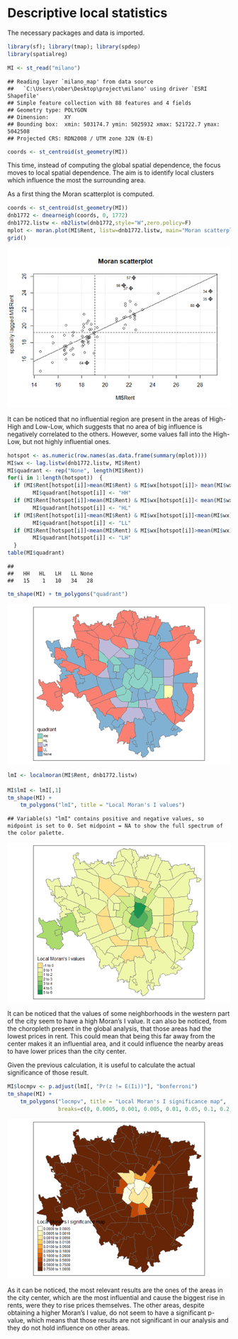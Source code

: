 # Descriptive local statistics

The necessary packages and data is imported.

``` r
library(sf); library(tmap); library(spdep)
library(spatialreg)
```

``` r
MI <- st_read("milano")
```

    ## Reading layer `milano_map' from data source 
    ##   `C:\Users\rober\Desktop\project\milano' using driver `ESRI Shapefile'
    ## Simple feature collection with 88 features and 4 fields
    ## Geometry type: POLYGON
    ## Dimension:     XY
    ## Bounding box:  xmin: 503174.7 ymin: 5025932 xmax: 521722.7 ymax: 5042508
    ## Projected CRS: RDN2008 / UTM zone 32N (N-E)

``` r
coords <- st_centroid(st_geometry(MI))
```

This time, instead of computing the global spatial dependence, the focus
moves to local spatial dependence. The aim is to identify local clusters
which influence the most the surrounding area.

As a first thing the Moran scatterplot is computed.

``` r
coords <- st_centroid(st_geometry(MI))
dnb1772 <- dnearneigh(coords, 0, 1772)
dnb1772.listw <- nb2listw(dnb1772,style="W",zero.policy=F)
mplot <- moran.plot(MI$Rent, listw=dnb1772.listw, main="Moran scatterplot")
grid()
```

![](https://github.com/rorosonoio/Geospatial-analysis-of-Milan-rents/blob/dc00d438885ea5ed785c413ec657ee7d5a6832dd/Descriptive%20spatial%20statistics/Plots%20and%20figures/unnamed-chunk-3-1.png)<!-- -->

It can be noticed that no influential region are present in the areas of
High-High and Low-Low, which suggests that no area of big influence is
negatively correlated to the others. However, some values fall into the
High-Low, but not highly influential ones.

``` r
hotspot <- as.numeric(row.names(as.data.frame(summary(mplot)))) 
MI$wx <- lag.listw(dnb1772.listw, MI$Rent)
MI$quadrant <- rep("None", length(MI$Rent))
for(i in 1:length(hotspot))  {
  if (MI$Rent[hotspot[i]]>mean(MI$Rent) & MI$wx[hotspot[i]]> mean(MI$wx)) 
        MI$quadrant[hotspot[i]] <- "HH" 
  if (MI$Rent[hotspot[i]]>mean(MI$Rent) & MI$wx[hotspot[i]]< mean(MI$wx)) 
        MI$quadrant[hotspot[i]] <- "HL" 
  if (MI$Rent[hotspot[i]]<mean(MI$Rent) & MI$wx[hotspot[i]]<mean(MI$wx)) 
        MI$quadrant[hotspot[i]] <- "LL" 
  if (MI$Rent[hotspot[i]]<mean(MI$Rent) & MI$wx[hotspot[i]]>mean(MI$wx)) 
        MI$quadrant[hotspot[i]] <- "LH" 
  }
table(MI$quadrant)
```

    ## 
    ##   HH   HL   LH   LL None 
    ##   15    1   10   34   28

``` r
tm_shape(MI) + tm_polygons("quadrant")
```

![](https://github.com/rorosonoio/Geospatial-analysis-of-Milan-rents/blob/dc00d438885ea5ed785c413ec657ee7d5a6832dd/Descriptive%20spatial%20statistics/Plots%20and%20figures/unnamed-chunk-5-1.png)<!-- -->

``` r
lmI <- localmoran(MI$Rent, dnb1772.listw)

MI$lmI <- lmI[,1]
tm_shape(MI) + 
    tm_polygons("lmI", title = "Local Moran's I values") 
```

    ## Variable(s) "lmI" contains positive and negative values, so midpoint is set to 0. Set midpoint = NA to show the full spectrum of the color palette.

![](https://github.com/rorosonoio/Geospatial-analysis-of-Milan-rents/blob/dc00d438885ea5ed785c413ec657ee7d5a6832dd/Descriptive%20spatial%20statistics/Plots%20and%20figures/unnamed-chunk-6-1.png)<!-- -->

It can be noticed that the values of some neighborhoods in the western
part of the city seem to have a high Moran’s I value. It can also be
noticed, from the choropleth present in the global analysis, that those
areas had the lowest prices in rent. This could mean that being this far
away from the center makes it an influential area, and it could
influence the nearby areas to have lower prices than the city center.

Given the previous calculation, it is useful to calculate the actual
significance of those result.

``` r
MI$locmpv <- p.adjust(lmI[, "Pr(z != E(Ii))"], "bonferroni")
tm_shape(MI) + 
    tm_polygons("locmpv", title = "Local Moran's I significance map",
                breaks=c(0, 0.0005, 0.001, 0.005, 0.01, 0.05, 0.1, 0.2, 0.5, 0.75, 1)) 
```

![](https://github.com/rorosonoio/Geospatial-analysis-of-Milan-rents/blob/dc00d438885ea5ed785c413ec657ee7d5a6832dd/Descriptive%20spatial%20statistics/Plots%20and%20figures/unnamed-chunk-7-1.png)<!-- -->

As it can be noticed, the most relevant results are the ones of the
areas in the city center, which are the most influential and cause the
biggest rise in rents, were they to rise prices themselves. The other
areas, despite obtaining a higher Moran’s I value, do not seem to have a
significant p-value, which means that those results are not significant
in our analysis and they do not hold influence on other areas.
